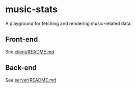# music-stats

A playground for fetching and rendering music-related data.

## Front-end

See [client/README.md](client/README.md)

## Back-end

See [server/README.md](server/README.md)
